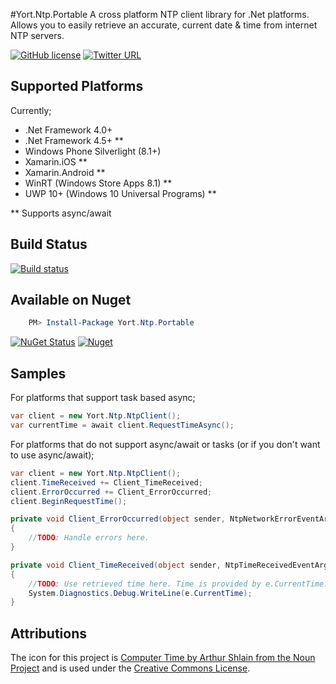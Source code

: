 #Yort.Ntp.Portable
A cross platform NTP client library for .Net platforms. Allows you to easily retrieve an accurate, current date & time from internet NTP servers.

[![GitHub license](https://img.shields.io/github/license/mashape/apistatus.svg)](https://github.com/Yortw/Yort.Ntp/blob/master/LICENSE.md) [![Twitter URL](https://img.shields.io/twitter/url/http/shields.io.svg?style=social)](https://github.com/Yortw/Yort.Ntp) 

## Supported Platforms
Currently;

* .Net Framework 4.0+
* .Net Framework 4.5+ **
* Windows Phone Silverlight (8.1+) 
* Xamarin.iOS **
* Xamarin.Android **
* WinRT (Windows Store Apps 8.1) **
* UWP 10+ (Windows 10 Universal Programs) **

** Supports async/await

## Build Status
[![Build status](https://ci.appveyor.com/api/projects/status/ko6t4635hx6rllch?svg=true)](https://ci.appveyor.com/project/Yortw/yort-ntp)

## Available on Nuget

```powershell
    PM> Install-Package Yort.Ntp.Portable
```

[![NuGet Status](http://img.shields.io/nuget/v/Yort.Ntp.Portable.svg?style=flat)](https://www.nuget.org/packages/Yort.Ntp.Portable)
[![Nuget](https://img.shields.io/nuget/dt/Yort.Ntp.Portable.svg)](https://www.nuget.org/packages/Yort.Ntp.Portable)

## Samples
For platforms that support task based async;
```C#
var client = new Yort.Ntp.NtpClient();
var currentTime = await client.RequestTimeAsync();
```

For platforms that do not support async/await or tasks (or if you don't want to use async/await);

```C#
var client = new Yort.Ntp.NtpClient();
client.TimeReceived += Client_TimeReceived;
client.ErrorOccurred += Client_ErrorOccurred;
client.BeginRequestTime();

private void Client_ErrorOccurred(object sender, NtpNetworkErrorEventArgs e)
{
	//TODO: Handle errors here.
}

private void Client_TimeReceived(object sender, NtpTimeReceivedEventArgs e)
{
    //TODO: Use retrieved time here. Time is provided by e.CurrentTime.
	System.Diagnostics.Debug.WriteLine(e.CurrentTime);
}

```



## Attributions
The icon for this project is [Computer Time by Arthur Shlain from the Noun Project](https://thenounproject.com/search/?q=computer+time&i=87580) and is used under the [Creative Commons License](http://creativecommons.org/licenses/by/3.0/us/).
